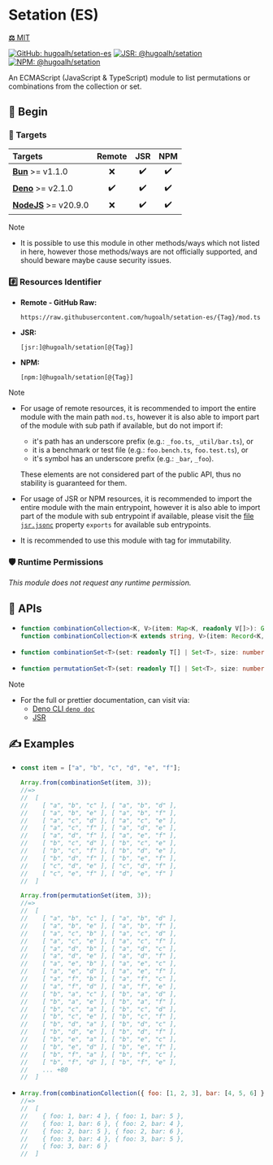 # Setation (ES)

[**⚖️** MIT](./LICENSE.md)

[![GitHub: hugoalh/setation-es](https://img.shields.io/github/v/release/hugoalh/setation-es?label=hugoalh/setation-es&labelColor=181717&logo=github&logoColor=ffffff&sort=semver&style=flat "GitHub: hugoalh/setation-es")](https://github.com/hugoalh/setation-es)
[![JSR: @hugoalh/setation](https://img.shields.io/jsr/v/@hugoalh/setation?label=@hugoalh/setation&labelColor=F7DF1E&logo=jsr&logoColor=000000&style=flat "JSR: @hugoalh/setation")](https://jsr.io/@hugoalh/setation)
[![NPM: @hugoalh/setation](https://img.shields.io/npm/v/@hugoalh/setation?label=@hugoalh/setation&labelColor=CB3837&logo=npm&logoColor=ffffff&style=flat "NPM: @hugoalh/setation")](https://www.npmjs.com/package/@hugoalh/setation)

An ECMAScript (JavaScript & TypeScript) module to list permutations or combinations from the collection or set.

## 🔰 Begin

### 🎯 Targets

| **Targets** | **Remote** | **JSR** | **NPM** |
|:--|:-:|:-:|:-:|
| **[Bun](https://bun.sh/)** >= v1.1.0 | ❌ | ✔️ | ✔️ |
| **[Deno](https://deno.land/)** >= v2.1.0 | ✔️ | ✔️ | ✔️ |
| **[NodeJS](https://nodejs.org/)** >= v20.9.0 | ❌ | ✔️ | ✔️ |

> [!NOTE]
> - It is possible to use this module in other methods/ways which not listed in here, however those methods/ways are not officially supported, and should beware maybe cause security issues.

### #️⃣ Resources Identifier

- **Remote - GitHub Raw:**
  ```
  https://raw.githubusercontent.com/hugoalh/setation-es/{Tag}/mod.ts
  ```
- **JSR:**
  ```
  [jsr:]@hugoalh/setation[@{Tag}]
  ```
- **NPM:**
  ```
  [npm:]@hugoalh/setation[@{Tag}]
  ```

> [!NOTE]
> - For usage of remote resources, it is recommended to import the entire module with the main path `mod.ts`, however it is also able to import part of the module with sub path if available, but do not import if:
>
>   - it's path has an underscore prefix (e.g.: `_foo.ts`, `_util/bar.ts`), or
>   - it is a benchmark or test file (e.g.: `foo.bench.ts`, `foo.test.ts`), or
>   - it's symbol has an underscore prefix (e.g.: `_bar`, `_foo`).
>
>   These elements are not considered part of the public API, thus no stability is guaranteed for them.
> - For usage of JSR or NPM resources, it is recommended to import the entire module with the main entrypoint, however it is also able to import part of the module with sub entrypoint if available, please visit the [file `jsr.jsonc`](./jsr.jsonc) property `exports` for available sub entrypoints.
> - It is recommended to use this module with tag for immutability.

### 🛡️ Runtime Permissions

*This module does not request any runtime permission.*

## 🧩 APIs

- ```ts
  function combinationCollection<K, V>(item: Map<K, readonly V[]>): Generator<Map<K, V>>;
  function combinationCollection<K extends string, V>(item: Record<K, readonly V[]>): Generator<Record<K, V>>;
  ```
- ```ts
  function combinationSet<T>(set: readonly T[] | Set<T>, size: number | readonly number[] | SetationSetSizeRange, options?: SetationSetOptions): Generator<T[]>;
  ```
- ```ts
  function permutationSet<T>(set: readonly T[] | Set<T>, size: number | readonly number[] | SetationSetSizeRange, options?: SetationSetOptions): Generator<T[]>;
  ```

> [!NOTE]
> - For the full or prettier documentation, can visit via:
>   - [Deno CLI `deno doc`](https://docs.deno.com/runtime/reference/cli/documentation_generator/)
>   - [JSR](https://jsr.io/@hugoalh/setation)

## ✍️ Examples

- ```js
  const item = ["a", "b", "c", "d", "e", "f"];

  Array.from(combinationSet(item, 3));
  //=>
  //  [
  //    [ "a", "b", "c" ], [ "a", "b", "d" ],
  //    [ "a", "b", "e" ], [ "a", "b", "f" ],
  //    [ "a", "c", "d" ], [ "a", "c", "e" ],
  //    [ "a", "c", "f" ], [ "a", "d", "e" ],
  //    [ "a", "d", "f" ], [ "a", "e", "f" ],
  //    [ "b", "c", "d" ], [ "b", "c", "e" ],
  //    [ "b", "c", "f" ], [ "b", "d", "e" ],
  //    [ "b", "d", "f" ], [ "b", "e", "f" ],
  //    [ "c", "d", "e" ], [ "c", "d", "f" ],
  //    [ "c", "e", "f" ], [ "d", "e", "f" ]
  //  ]

  Array.from(permutationSet(item, 3));
  //=>
  //  [
  //    [ "a", "b", "c" ], [ "a", "b", "d" ],
  //    [ "a", "b", "e" ], [ "a", "b", "f" ],
  //    [ "a", "c", "b" ], [ "a", "c", "d" ],
  //    [ "a", "c", "e" ], [ "a", "c", "f" ],
  //    [ "a", "d", "b" ], [ "a", "d", "c" ],
  //    [ "a", "d", "e" ], [ "a", "d", "f" ],
  //    [ "a", "e", "b" ], [ "a", "e", "c" ],
  //    [ "a", "e", "d" ], [ "a", "e", "f" ],
  //    [ "a", "f", "b" ], [ "a", "f", "c" ],
  //    [ "a", "f", "d" ], [ "a", "f", "e" ],
  //    [ "b", "a", "c" ], [ "b", "a", "d" ],
  //    [ "b", "a", "e" ], [ "b", "a", "f" ],
  //    [ "b", "c", "a" ], [ "b", "c", "d" ],
  //    [ "b", "c", "e" ], [ "b", "c", "f" ],
  //    [ "b", "d", "a" ], [ "b", "d", "c" ],
  //    [ "b", "d", "e" ], [ "b", "d", "f" ],
  //    [ "b", "e", "a" ], [ "b", "e", "c" ],
  //    [ "b", "e", "d" ], [ "b", "e", "f" ],
  //    [ "b", "f", "a" ], [ "b", "f", "c" ],
  //    [ "b", "f", "d" ], [ "b", "f", "e" ],
  //    ... +80
  //  ]
  ```
- ```js
  Array.from(combinationCollection({ foo: [1, 2, 3], bar: [4, 5, 6] }));
  //=>
  //  [
  //    { foo: 1, bar: 4 }, { foo: 1, bar: 5 },
  //    { foo: 1, bar: 6 }, { foo: 2, bar: 4 },
  //    { foo: 2, bar: 5 }, { foo: 2, bar: 6 },
  //    { foo: 3, bar: 4 }, { foo: 3, bar: 5 },
  //    { foo: 3, bar: 6 }
  //  ]
  ```
